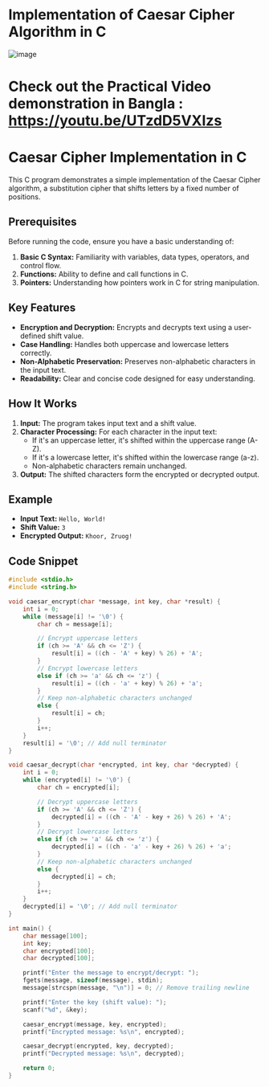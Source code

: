 # Implementation of Caesar Cipher Algorithm in C


![image](https://github.com/user-attachments/assets/672a1289-8711-4557-960a-2da6ee488dc6)




# Check out the Practical Video demonstration in Bangla : https://youtu.be/UTzdD5VXIzs

# Caesar Cipher Implementation in C

This C program demonstrates a simple implementation of the Caesar Cipher algorithm, a substitution cipher that shifts letters by a fixed number of positions.

## Prerequisites

Before running the code, ensure you have a basic understanding of:

1.  **Basic C Syntax:** Familiarity with variables, data types, operators, and control flow.
2.  **Functions:** Ability to define and call functions in C.
3.  **Pointers:** Understanding how pointers work in C for string manipulation.

## Key Features

* **Encryption and Decryption:** Encrypts and decrypts text using a user-defined shift value.
* **Case Handling:** Handles both uppercase and lowercase letters correctly.
* **Non-Alphabetic Preservation:** Preserves non-alphabetic characters in the input text.
* **Readability:** Clear and concise code designed for easy understanding.

## How It Works

1.  **Input:** The program takes input text and a shift value.
2.  **Character Processing:** For each character in the input text:
    * If it's an uppercase letter, it's shifted within the uppercase range (A-Z).
    * If it's a lowercase letter, it's shifted within the lowercase range (a-z).
    * Non-alphabetic characters remain unchanged.
3.  **Output:** The shifted characters form the encrypted or decrypted output.

## Example

* **Input Text:** `Hello, World!`
* **Shift Value:** `3`
* **Encrypted Output:** `Khoor, Zruog!`


## Code Snippet

```c
#include <stdio.h>
#include <string.h>

void caesar_encrypt(char *message, int key, char *result) {
    int i = 0;
    while (message[i] != '\0') {
        char ch = message[i];

        // Encrypt uppercase letters
        if (ch >= 'A' && ch <= 'Z') {
            result[i] = ((ch - 'A' + key) % 26) + 'A';
        }
        // Encrypt lowercase letters
        else if (ch >= 'a' && ch <= 'z') {
            result[i] = ((ch - 'a' + key) % 26) + 'a';
        }
        // Keep non-alphabetic characters unchanged
        else {
            result[i] = ch;
        }
        i++;
    }
    result[i] = '\0'; // Add null terminator
}

void caesar_decrypt(char *encrypted, int key, char *decrypted) {
    int i = 0;
    while (encrypted[i] != '\0') {
        char ch = encrypted[i];

        // Decrypt uppercase letters
        if (ch >= 'A' && ch <= 'Z') {
            decrypted[i] = ((ch - 'A' - key + 26) % 26) + 'A';
        }
        // Decrypt lowercase letters
        else if (ch >= 'a' && ch <= 'z') {
            decrypted[i] = ((ch - 'a' - key + 26) % 26) + 'a';
        }
        // Keep non-alphabetic characters unchanged
        else {
            decrypted[i] = ch;
        }
        i++;
    }
    decrypted[i] = '\0'; // Add null terminator
}

int main() {
    char message[100];
    int key;
    char encrypted[100];
    char decrypted[100];

    printf("Enter the message to encrypt/decrypt: ");
    fgets(message, sizeof(message), stdin);
    message[strcspn(message, "\n")] = 0; // Remove trailing newline

    printf("Enter the key (shift value): ");
    scanf("%d", &key);

    caesar_encrypt(message, key, encrypted);
    printf("Encrypted message: %s\n", encrypted);

    caesar_decrypt(encrypted, key, decrypted);
    printf("Decrypted message: %s\n", decrypted);

    return 0;
}
